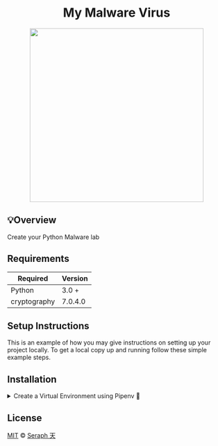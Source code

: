 <div align="center">

# My Malware Virus 
<img src="https://user-images.githubusercontent.com/72005563/183247926-34302b15-2714-4016-8c68-84877193e5ed.png" width="400"/>

  </div>


## 💡Overview
Create your Python Malware lab

## Requirements

| Required | Version |
| -------- |---------|
| Python   | 3.0 +   |
| cryptography   | 7.0.4.0 |



## Setup Instructions 

This is an example of how you may give instructions on setting up your project locally. To get a local copy up and running follow these simple example steps.


## Installation

<details>
<summary>Create a Virtual Environment using Pipenv 🔮</summary>

1. Download [zip file](https://github.com/seraph776/TemplateRepo/archive/refs/heads/main.zip) 
2. Extract zip files
3. Change directory into projectFolder:

```
$ cd projectFolder
```

4. Install from Pipfile:

```
$ pipenv install  
```

5. Run the application from within virtual environment:

```
$ pipenv run python main.py
```
ℹ️ [Reference](https://docs.python-guide.org/dev/virtualenvs/).

</details>



## License 

[MIT](https://github.com/seraph776/DevCommunity/blob/main/LICENSE) © [Seraph 天](https://github.com/seraph776) 
